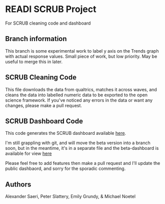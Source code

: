 # READI SCRUB Project
 For SCRUB cleaning code and dashboard
 
## Branch information

This branch is some experimental work to label y axis on the Trends graph with actual response values. Small piece of work, but low priority. May be useful to merge this in later.

## SCRUB Cleaning Code
This file downloads the data from qualtrics, matches it across waves, and cleans the data into labelled numeric data to be exported to the open science framework. If you've noticed any errors in the data or want any changes, please make a pull request.

## SCRUB Dashboard Code
This code generates the SCRUB dashboard available [here](https://noetel.shinyapps.io/covid/).

I'm still grappling with git, and will move the beta version into a branch soon, but in the meantime, it's in a separate file and the beta-dashboard is available for view [here](https://noetel.shinyapps.io/scrub_beta/)

Please feel free to add features then make a pull request and I'll update the public dashbaord, and sorry for the sporadic commenting.

## Authors
Alexander Saeri, Peter Slattery, Emily Grundy, & Michael Noetel
